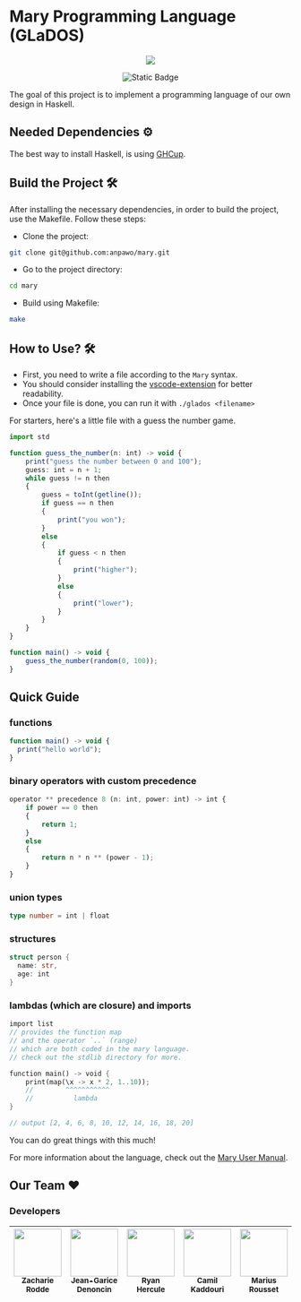 # Mary Programming Language (GLaDOS)  
<div align="center">
  <img src="https://static.wikia.nocookie.net/epicpixelbattles/images/5/5f/400px-GLaDOS_P2.png/revision/latest?cb=20191127181958">

![Static Badge](https://img.shields.io/badge/Mary-programming_language-blue)

</div>

The goal of this project is to implement a programming language of our own design in Haskell.

## Needed Dependencies ⚙️

The best way to install Haskell, is using [GHCup](https://www.haskell.org/ghcup/).

## Build the Project 🛠️

After installing the necessary dependencies, in order to build the project, use the Makefile. Follow these steps:

- Clone the project:

```sh
git clone git@github.com:anpawo/mary.git
```

- Go to the project directory:

```sh
cd mary
```

- Build using Makefile:

```sh
make
```

## How to Use? 🛠️

- First, you need to write a file according to the `Mary` syntax.
- You should consider installing the [vscode-extension](https://github.com/anpawo/Mary/tree/main/vscode-extension) for better readability.
- Once your file is done, you can run it with `./glados <filename>`

For starters, here's a little file with a guess the number game.

```ts
import std

function guess_the_number(n: int) -> void {
    print("guess the number between 0 and 100");
    guess: int = n + 1;
    while guess != n then
    {
        guess = toInt(getline());
        if guess == n then
        {
            print("you won");
        }
        else
        {
            if guess < n then
            {
                print("higher");
            }
            else
            {
                print("lower");
            }
        }
    }
}

function main() -> void {
    guess_the_number(random(0, 100));
}
```

## Quick Guide

### functions

```ts
function main() -> void {
  print("hello world");
}
```

### binary operators with custom precedence

```ts
operator ** precedence 8 (n: int, power: int) -> int {
    if power == 0 then
    {
        return 1;
    }
    else
    {
        return n * n ** (power - 1);
    }
}
```

### union types

```ts
type number = int | float
```

### structures

```rust
struct person {
  name: str,
  age: int
}
```

### lambdas (which are closure) and imports

```rust
import list
// provides the function map
// and the operator `..` (range)
// which are both coded in the mary language.
// check out the stdlib directory for more.

function main() -> void {
    print(map(\x -> x * 2, 1..10));
    //        ^^^^^^^^^^^
    //          lambda
}

// output [2, 4, 6, 8, 10, 12, 14, 16, 18, 20]


```

You can do great things with this much!

For more information about the language, check out the [Mary User Manual](https://github.com/anpawo/Mary/blob/main/doc/User_Manual.md).

## Our Team ❤️
### Developers
| [<img src="https://avatars.githubusercontent.com/u/99143096?v=4" width=85><br><sub>Zacharie Rodde</sub>](https://github.com/Zach0s) | [<img src="https://avatars.githubusercontent.com/u/114692454?v=4" width=85><br><sub>Jean-Garice Denoncin</sub>](https://github.com/Garois) | [<img src="https://avatars.githubusercontent.com/u/114686618?v=4" width=85><br><sub>Ryan Hercule</sub>](https://github.com/ryanoux42) | [<img src="https://avatars.githubusercontent.com/u/114910961?v=4" width=85><br><sub>Camil Kaddouri</sub>](https://github.com/camilepitech) | [<img src="https://avatars.githubusercontent.com/u/112256146?v=4" width=85><br><sub>Marius Rousset</sub>](https://github.com/anpawo) |
| :-------------------------------------------------------------------------------------------------------------------------------: | :-------------------------------------------------------------------------------------------------------------------------------: | :-------------------------------------------------------------------------------------------------------------------------------: | :-------------------------------------------------------------------------------------------------------------------------------: | :-------------------------------------------------------------------------------------------------------------------------------: |
